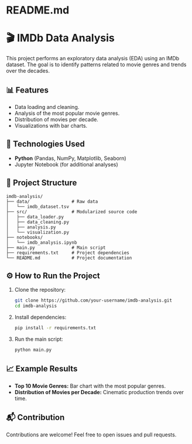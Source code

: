# README.md

# 🎬 IMDb Data Analysis

This project performs an exploratory data analysis (EDA) using an IMDb dataset. The goal is to identify patterns related to movie genres and trends over the decades.

## 📊 Features
- Data loading and cleaning.
- Analysis of the most popular movie genres.
- Distribution of movies per decade.
- Visualizations with bar charts.

## 🚀 Technologies Used
- **Python** (Pandas, NumPy, Matplotlib, Seaborn)
- Jupyter Notebook (for additional analyses)

## 📁 Project Structure
```
imdb-analysis/
├── data/                # Raw data
│   └── imdb_dataset.tsv
├── src/                 # Modularized source code
│   ├── data_loader.py
│   ├── data_cleaning.py
│   ├── analysis.py
│   └── visualization.py
├── notebooks/
│   └── imdb_analysis.ipynb
├── main.py              # Main script
├── requirements.txt     # Project dependencies
└── README.md            # Project documentation
```

## ⚙️ How to Run the Project
1. Clone the repository:
   ```bash
   git clone https://github.com/your-username/imdb-analysis.git
   cd imdb-analysis
   ```
2. Install dependencies:
   ```bash
   pip install -r requirements.txt
   ```
3. Run the main script:
   ```bash
   python main.py
   ```

## 📈 Example Results
- **Top 10 Movie Genres:** Bar chart with the most popular genres.
- **Distribution of Movies per Decade:** Cinematic production trends over time.

## 📬 Contribution
Contributions are welcome! Feel free to open issues and pull requests.
